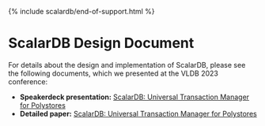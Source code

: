 {% include scalardb/end-of-support.html %}

# ScalarDB Design Document

For details about the design and implementation of ScalarDB, please see the following documents, which we presented at the VLDB 2023 conference:

- **Speakerdeck presentation:** [ScalarDB: Universal Transaction Manager for Polystores](https://speakerdeck.com/scalar/scalardb-universal-transaction-manager-for-polystores-vldb23)
- **Detailed paper:** [ScalarDB: Universal Transaction Manager for Polystores](https://www.vldb.org/pvldb/vol16/p3768-yamada.pdf)
